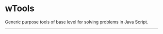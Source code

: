 # wTools

Generic purpose tools of base level for solving problems in Java Script.

_ _ _ _ _ _


















